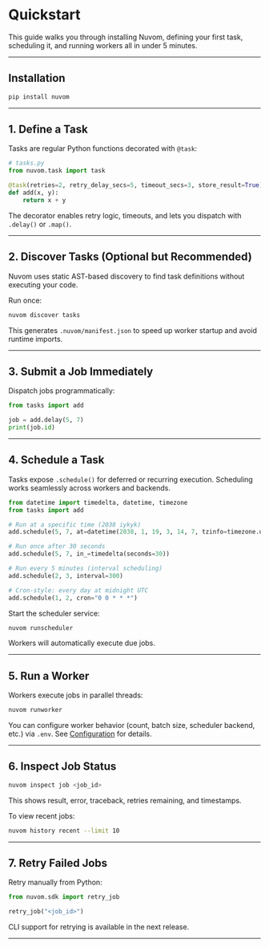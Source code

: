 # Quickstart

This guide walks you through installing Nuvom, defining your first task, scheduling it, and running workers all in under 5 minutes.

---

## Installation

```bash
pip install nuvom
```

---

## 1. Define a Task

Tasks are regular Python functions decorated with `@task`:

```python
# tasks.py
from nuvom.task import task

@task(retries=2, retry_delay_secs=5, timeout_secs=3, store_result=True)
def add(x, y):
    return x + y
```

The decorator enables retry logic, timeouts, and lets you dispatch with `.delay()` or `.map()`.

---

## 2. Discover Tasks (Optional but Recommended)

Nuvom uses static AST-based discovery to find task definitions without executing your code.

Run once:

```bash
nuvom discover tasks
```

This generates `.nuvom/manifest.json` to speed up worker startup and avoid runtime imports.

---

## 3. Submit a Job Immediately

Dispatch jobs programmatically:

```python
from tasks import add

job = add.delay(5, 7)
print(job.id)
```

---

## 4. Schedule a Task

Tasks expose `.schedule()` for deferred or recurring execution. Scheduling works seamlessly across workers and backends.

```python
from datetime import timedelta, datetime, timezone
from tasks import add

# Run at a specific time (2038 iykyk)
add.schedule(5, 7, at=datetime(2038, 1, 19, 3, 14, 7, tzinfo=timezone.utc)) 

# Run once after 30 seconds
add.schedule(5, 7, in_=timedelta(seconds=30))

# Run every 5 minutes (interval scheduling)
add.schedule(2, 3, interval=300)

# Cron-style: every day at midnight UTC
add.schedule(1, 2, cron="0 0 * * *")
```

Start the scheduler service:

```bash
nuvom runscheduler
```

Workers will automatically execute due jobs.

---

## 5. Run a Worker

Workers execute jobs in parallel threads:

```bash
nuvom runworker
```

You can configure worker behavior (count, batch size, scheduler backend, etc.) via `.env`. See [Configuration](configuration.md) for details.

---

## 6. Inspect Job Status

```bash
nuvom inspect job <job_id>
```

This shows result, error, traceback, retries remaining, and timestamps.

To view recent jobs:

```bash
nuvom history recent --limit 10
```

---

## 7. Retry Failed Jobs

Retry manually from Python:

```python
from nuvom.sdk import retry_job

retry_job("<job_id>")
```

CLI support for retrying is available in the next release.

---

